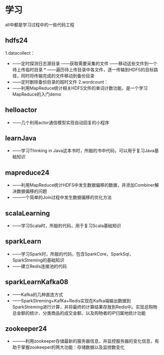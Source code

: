 # 学习
all中都是学习过程中的一些代码工程
 
## hdfs24
1.datacollect：
   * ——定时探测日志源目录 ——获取需要采集的文件 ——移动这些文件到一个待上传临时目录
		 * ——遍历待上传目录中各文件，逐一传输到HDFS的目标路径，同时将传输完成的文件移动到备份目录
   * ——定时删除备份目录的超时文件
2.wordcount：
  * ——利用MapReduce统计相关HDFS文件的单词计数功能，是一个学习MapReduce的入门demo

## helloactor
   * ——几个利用actor通信模型实现自动回复的小程序

## learnJava
   * ——学习Thinking in Java这本书时，所敲的书中代码，可以用于复习Java基础知识
   
## mapreduce24
   * ——利用MapReduce统计HDFS中发生数据偏移的数据，并添加Combiner解决数据偏移的问题
   * ——一个简单的Join过程中发生数据偏移的优化方法

## scalaLearning
  * ——学习Scala时，所敲的代码，用于复习Scala基础知识
  
## sparkLearn
  * ——学习Spark时，所敲的代码，包含SparkCore，SparkSql，SparkStreming的基础知识
  * ——建立Redis连接池的代码
  
## sparkLearnKafka08
 * ——Kafka的几种直连方式
 * ——SparkStreming+KafKa+Redis实现在Kafka端输出数据到SparkStreming进行计算，并将最终的计算结果存放到Redis中。实现总购物总金额的统计、分类商品的成交金额、以及购物者的IP归属地统计功能

## zookeeper24
 * ———利用zookeeper存储最新的服务器信息，并监控服务器的变化信息，有助于掌握zookeeper的两大功能：存储数据以及监控数变化
